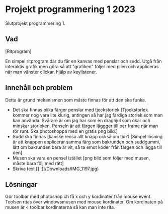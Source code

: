 # Projekt programmering 1 2023

Slutprojekt programmering 1.

## Vad
[Ritprogram]

En simpel ritprogram där du får en kanvas med penslar och sudd.
Utgå från interaktiv grafik men göra så att "grafiken" följer med pilen och appliceras när man vänster clickar, hjälp av keylistener.



## Innehåll och problem

Detta är grund mekanismen som måste finnas för att den ska funka.

* Det ska finnas olika färger penslar med tjockstorlek [Tjockstorlek kommer nog vara lite klurig, antingen så har jag färdiga storlek som man kan använda. Svårare är om jag har som en draghjul som ökar och minskar storleken. Penseln är att färgen läggger till per frame när man rör runt. Ska photoshoppa med en gratis png bild.]
* Sudd ska finnas (kanske rensa allt knapp också om tid?) [Simpel lösning är att knappen applicerar samma färg som bakrunden och suddgummi, lätt om bakrunden bara är vit, så ta emot koder från färgen och lägga till den]
* Musen ska vara en pensel istället [png bild som följer med musen, måste bara följ med rätt]
* Skriva text []
![]/Downloads/IMG_1197.jpg)
## Lösningar

Gör toolbar med photoshop ch få x och y kordinater från mouse event.
Toolsen ritas över windowsmusen med mouse kordinater.
Om kordinaten på musen är < toolbar kordinaterna så kan man inte rita.





